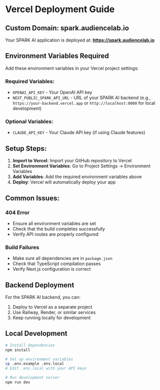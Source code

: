 # Vercel Deployment Guide

## Custom Domain: spark.audiencelab.io

Your SPARK AI application is deployed at: **https://spark.audiencelab.io**

## Environment Variables Required

Add these environment variables in your Vercel project settings:

### Required Variables:
- `OPENAI_API_KEY` - Your OpenAI API key
- `NEXT_PUBLIC_SPARK_API_URL` - URL of your SPARK AI backend (e.g., `https://your-backend.vercel.app` or `http://localhost:8000` for local development)

### Optional Variables:
- `CLAUDE_API_KEY` - Your Claude API key (if using Claude features)

## Setup Steps:

1. **Import to Vercel**: Import your GitHub repository to Vercel
2. **Set Environment Variables**: Go to Project Settings → Environment Variables
3. **Add Variables**: Add the required environment variables above
4. **Deploy**: Vercel will automatically deploy your app

## Common Issues:

### 404 Error
- Ensure all environment variables are set
- Check that the build completes successfully
- Verify API routes are properly configured

### Build Failures
- Make sure all dependencies are in `package.json`
- Check that TypeScript compilation passes
- Verify Next.js configuration is correct

## Backend Deployment

For the SPARK AI backend, you can:
1. Deploy to Vercel as a separate project
2. Use Railway, Render, or similar services
3. Keep running locally for development

## Local Development

```bash
# Install dependencies
npm install

# Set up environment variables
cp .env.example .env.local
# Edit .env.local with your API keys

# Run development server
npm run dev
``` 